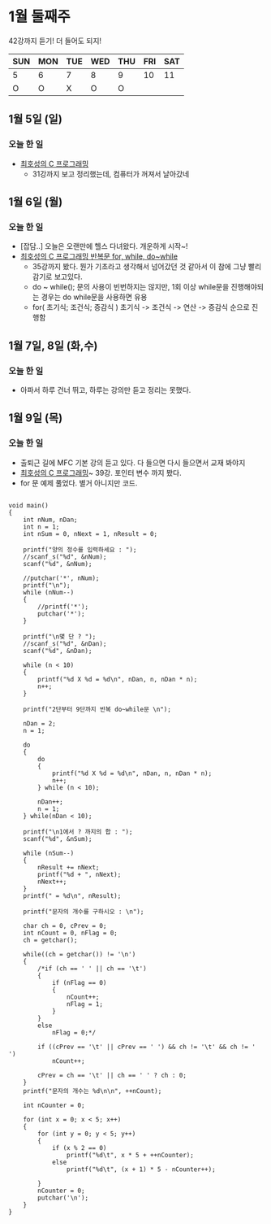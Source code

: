 # 1월 둘째주
42강까지 듣기! 더 들어도 되지!


SUN | MON | TUE | WED | THU | FRI | SAT  
----|----|----|----|----|----|---- 
| 5 | 6 | 7 | 8 | 9 | 10 | 11   
| O | O | X | O | O |  |    


## 1월 5일 (일)
### 오늘 한 일
- [최호성의 C 프로그래밍](https://www.youtube.com/watch?v=OvcuBzl1KXI&list=PLXvgR_grOs1BiznAEkzQdA9tlcA06qx75&index=32) 
  - 31강까지 보고 정리했는데, 컴퓨터가 꺼져서 날아갔네
  
## 1월 6일 (월)
### 오늘 한 일
- [잡담..] 오늘은 오랜만에 헬스 다녀왔다. 개운하게 시작~!  
- [최호성의 C 프로그래밍 반복문 for, while, do~while](https://www.youtube.com/watch?v=OvcuBzl1KXI&list=PLXvgR_grOs1BiznAEkzQdA9tlcA06qx75&index=32) 
  - 35강까지 봤다. 뭔가 기초라고 생각해서 넘어갔던 것 같아서 이 참에 그냥 빨리감기로 보고있다.
  - do ~ while(); 문의 사용이 빈번하지는 않지만, 1회 이상 while문을 진행해야되는 경우는 do while문을 사용하면 유용
  - for( 초기식; 조건식; 증감식 ) 초기식 -> 조건식 -> 연산 -> 증감식 순으로 진행함

## 1월 7일, 8일 (화,수)
### 오늘 한 일
- 아파서 하루 건너 뛰고, 하루는 강의만 듣고 정리는 못했다.

## 1월 9일 (목)
### 오늘 한 일
- 출퇴근 길에 MFC 기본 강의 듣고 있다. 다 들으면 다시 들으면서 교재 봐야지
- [최호성의 C 프로그래밍](https://www.youtube.com/watch?v=A0m7othh4hQ&list=PLXvgR_grOs1BiznAEkzQdA9tlcA06qx75&index=39)~ 39강. 포인터 변수 까지 봤다.
- for 문 예제 풀었다. 별거 아니지만 코드.
```

void main()
{
	int nNum, nDan;
	int n = 1;
	int nSum = 0, nNext = 1, nResult = 0;

	printf("양의 정수를 입력하세요 : ");
	//scanf_s("%d", &nNum);
	scanf("%d", &nNum);

	//putchar('*', nNum);
	printf("\n");
	while (nNum--)
	{
		//printf('*');
		putchar('*');
	}

	printf("\n몇 단 ? ");
	//scanf_s("%d", &nDan);
	scanf("%d", &nDan);

	while (n < 10)
	{
		printf("%d X %d = %d\n", nDan, n, nDan * n);
		n++;
	}

	printf("2단부터 9단까지 반복 do~while문 \n");

	nDan = 2;
	n = 1;

	do
	{
		do
		{
			printf("%d X %d = %d\n", nDan, n, nDan * n);
			n++;
		} while (n < 10);
		
		nDan++;
		n = 1;
	} while(nDan < 10);

	printf("\n1에서 ? 까지의 합 : ");
	scanf("%d", &nSum);

	while (nSum--)
	{
		nResult += nNext;
		printf("%d + ", nNext);
		nNext++;	
	}
	printf(" = %d\n", nResult);

	printf("문자의 개수를 구하시오 : \n");
	
	char ch = 0, cPrev = 0;
	int nCount = 0, nFlag = 0;
	ch = getchar();

	while((ch = getchar()) != '\n')
	{		
		/*if (ch == ' ' || ch == '\t')
		{
			if (nFlag == 0)
			{
				nCount++;
				nFlag = 1;
			}
		}
		else
			nFlag = 0;*/

		if ((cPrev == '\t' || cPrev == ' ') && ch != '\t' && ch != ' ')
			nCount++;

		cPrev = ch == '\t' || ch == ' ' ? ch : 0;
	}
	printf("문자의 개수는 %d\n\n", ++nCount);

	int nCounter = 0;

	for (int x = 0; x < 5; x++)
	{		
		for (int y = 0; y < 5; y++)
		{
			if (x % 2 == 0)
				printf("%d\t", x * 5 + ++nCounter);
			else
				printf("%d\t", (x + 1) * 5 - nCounter++);
			
		}
		nCounter = 0;
		putchar('\n');
	}
}

```
